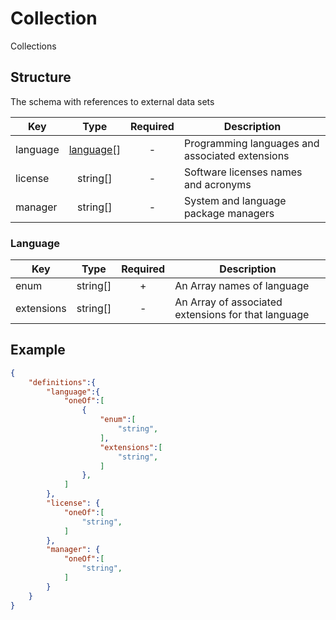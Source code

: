 # Collection

Collections

## Structure

The schema with references to external data sets

|Key|Type|Required|Description|
|-|:-:|:-:|-|
| language | [language](#language)[] | - | Programming languages and associated extensions |
| license | string[] | - | Software licenses names and acronyms |
| manager | string[] | - | System and language package managers |

### Language

|Key|Type|Required|Description|
|-|:-:|:-:|-|
| enum | string[] | + | An Array names of language |
| extensions | string[] | - | An Array of associated extensions for that language |

## Example

```json
{
    "definitions":{
        "language":{
            "oneOf":[
                {
                    "enum":[
                        "string",
                    ],
                    "extensions":[
                        "string",
                    ]
                },
            ]
        },
        "license": {
            "oneOf":[
                "string",
            ]
        },
        "manager": {
            "oneOf":[
                "string",
            ]
        }
    }
}
```
